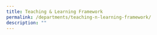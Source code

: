 ```yaml
---
title: Teaching & Learning Framework
permalink: /departments/teaching-n-learning-framework/
description: ""
---
```

